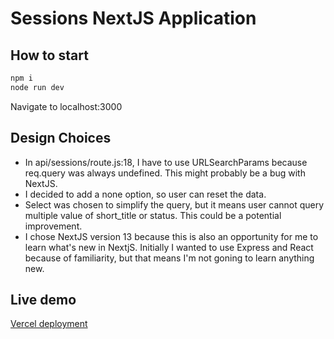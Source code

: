 # Sessions NextJS Application
## How to start
```sh
npm i
node run dev
```
Navigate to localhost:3000
## Design Choices
- In api/sessions/route.js:18, I have to use URLSearchParams because req.query was always undefined. This might probably be a bug with NextJS.
- I decided to add a none option, so user can reset the data.
- Select was chosen to simplify the query, but it means user cannot query multiple value of short_title or status. This could be a potential improvement.
- I chose NextJS version 13 because this is also an opportunity for me to learn what's new in NextjS. Initially I wanted to use Express and React because of familiarity, but that means I'm not goning to learn anything new.
## Live demo
[Vercel deployment](https://sessions-3cef.vercel.app/)

